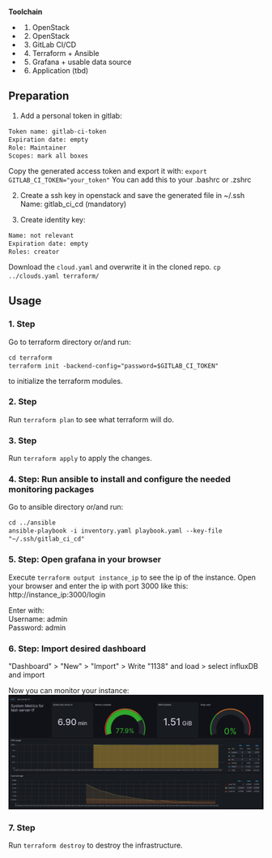 **Toolchain**

- 1. OpenStack
- 2. OpenStack
- 3. GitLab CI/CD
- 4. Terraform + Ansible
- 5. Grafana + usable data source
- 6. Application (tbd)


## Preparation
1. Add a personal token in gitlab:
```
Token name: gitlab-ci-token
Expiration date: empty
Role: Maintainer
Scopes: mark all boxes
```
Copy the generated access token and export it with:
`export GITLAB_CI_TOKEN="your_token"`
You can add this to your .bashrc or .zshrc

2. Create a ssh key in openstack and save the generated file in ~/.ssh
Name: gitlab_ci_cd (mandatory)

3. Create identity key:
```
Name: not relevant
Expiration date: empty
Roles: creator
```
Download the `cloud.yaml` and overwrite it in the cloned repo. `cp ../clouds.yaml terraform/`

## Usage

### 1. Step
Go to terraform directory or/and run:
```
cd terraform
terraform init -backend-config="password=$GITLAB_CI_TOKEN"
```
to initialize the terraform modules.

### 2. Step
Run `terraform plan` to see what terraform will do.

### 3. Step
Run `terraform apply` to apply the changes.

### 4. Step: Run ansible to install and configure the needed monitoring packages
Go to ansible directory or/and run:
```
cd ../ansible
ansible-playbook -i inventory.yaml playbook.yaml --key-file "~/.ssh/gitlab_ci_cd"
```

### 5. Step: Open grafana in your browser
Execute `terraform output instance_ip` to see the ip of the instance. Open your browser and enter the ip with port 3000 like this:\
http://instance_ip:3000/login

Enter with:\
Username: admin\
Password: admin

### 6. Step: Import desired dashboard
"Dashboard" > "New" > "Import" > Write "1138" and load > select influxDB and import

Now you can monitor your instance:
![](dashboard.png)

### 7. Step
Run `terraform destroy` to destroy the infrastructure.